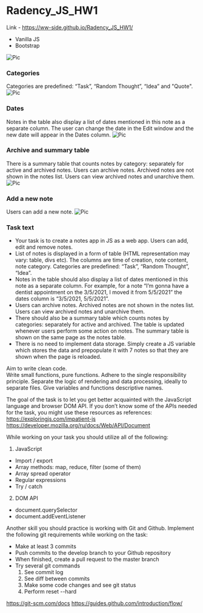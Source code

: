 # Radency_JS_HW1

Link - https://ww-side.github.io/Radency_JS_HW1/

- Vanilla JS
- Bootstrap

![Pic](https://images2.imgbox.com/15/00/ofRsavgx_o.png)

### Categories 
Categories are predefined: “Task”, “Random Thought”, “Idea” and "Quote".
![Pic](https://images2.imgbox.com/5b/4a/u0xqshpg_o.png)

### Dates
Notes in the table also display a list of dates mentioned in this note as a separate column.
The user can change the date in the Edit window and the new date will appear in the Dates column.
![Pic](https://images2.imgbox.com/e9/f9/jNz7S7cA_o.png)

### Archive and summary table
There is a summary table that counts notes by category: separately for active and archived notes.
Users can archive notes. Archived notes are not shown in the notes list. Users can view archived 
notes and unarchive them.
![Pic](https://images2.imgbox.com/63/6f/Rjxt1ySH_o.png)

### Add a new note
Users can add a new note.
![Pic](https://images2.imgbox.com/7a/c7/zVbG9CiZ_o.png)

### Task text
- Your task is to create a notes app in JS as a web app. Users can add, edit and remove notes.
- List of notes is displayed in a form of table (HTML representation may vary: table, divs etc). The columns are time of creation, note content, note category. Categories are predefined: “Task”, “Random Thought”, “Idea”.
- Notes in the table should also display a list of dates mentioned in this note as a separate column. For example, for a note “I’m gonna have a dentist appointment on the 3/5/2021, I moved it from 5/5/2021” the dates column is “3/5/2021, 5/5/2021”.
- Users can archive notes. Archived notes are not shown in the notes list. Users can view archived notes and unarchive them.
- There should also be a summary table which counts notes by categories: separately for active and archived. The table is updated whenever users perform some action on notes. The summary table is shown on the same page as the notes table.
- There is no need to implement data storage. Simply create a JS variable which stores the data and prepopulate it with 7 notes so that they are shown when the page is reloaded.

Aim to write clean code.  
Write small functions, pure functions.
Adhere to the single responsibility principle. Separate the logic of rendering and data processing, ideally to separate files.
Give variables and functions descriptive names.


The goal of the task is to let you get better acquainted with the JavaScript language and browser DOM API. If you don’t know some of the APIs needed for the task, you might use these resources as references:
https://exploringjs.com/impatient-js      https://developer.mozilla.org/ru/docs/Web/API/Document

While working on your task you should utilize all of the following:

1. JavaScript
- Import / export
- Array methods: map, reduce, filter (some of them)
- Array spread operator
- Regular expressions
- Try / catch 
2. DOM API
- document.querySelector
- document.addEventListener

Another skill you should practice is working with Git and Github. Implement the following git requirements while working on the task:
- Make at least 3 commits
- Push commits to the develop branch to your Github repository
- When finished, create a pull request to the master branch
- Try several git commands
  1) See commit log
  2) See diff between commits 
  3) Make some code changes and see git status 
  4) Perform reset --hard

https://git-scm.com/docs
https://guides.github.com/introduction/flow/ 
